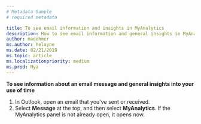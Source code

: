 ```yaml
---
# Metadata Sample
# required metadata

title: To see email information and insights in MyAnalytics
description: How to see email information and general insights in MyAnalytics 
author: madehmer
ms.author: helayne
ms.date: 02/21/2019
ms.topic: article
ms.localizationpriority: medium 
ms.prod: Mya
---
```


**To see information about an email message and general insights into your use of time**

1. In Outlook, open an email that you've sent or received.
2. Select **Message** at the top, and then select **MyAnalytics**. If the MyAnalytics panel is not already open, it opens now.